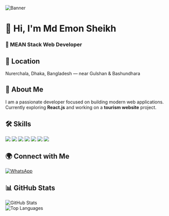 ![Banner](https://i.ibb.co/q3z5JRjP/Gemini-Generated-Image-hwxwlghwxwlghwxw-2.png)

# 👋 Hi, I'm Md Emon Sheikh

### 🚀 MEAN Stack Web Developer

## 📍 Location
Nurerchala, Dhaka, Bangladesh — near Gulshan & Bashundhara

## 🧍 About Me
I am a passionate developer focused on building modern web applications.  
Currently exploring **React.js** and working on a **tourism website** project.

## 🛠️ Skills

<p>
  <img src="https://img.shields.io/badge/HTML5-E34F26?style=flat&logo=html5&logoColor=white" />
  <img src="https://img.shields.io/badge/CSS3-1572B6?style=flat&logo=css3&logoColor=white" />
  <img src="https://img.shields.io/badge/JavaScript-F7DF1E?style=flat&logo=javascript&logoColor=black" />
  <img src="https://img.shields.io/badge/React-20232A?style=flat&logo=react&logoColor=61DAFB" />
  <img src="https://img.shields.io/badge/Node.js-339933?style=flat&logo=nodedotjs&logoColor=white" />
  <img src="https://img.shields.io/badge/Express.js-000000?style=flat&logo=express&logoColor=white" />
  <img src="https://img.shields.io/badge/MongoDB-4EA94B?style=flat&logo=mongodb&logoColor=white" />
</p>

## 🌍 Connect with Me

[![WhatsApp](https://img.shields.io/badge/WhatsApp-25D366?logo=whatsapp&logoColor=white)](https://wa.me/01915367729)



## 📊 GitHub Stats

![GitHub Stats](https://github-readme-stats.vercel.app/api?username=K-emon22&show_icons=true&theme=radical)  
![Top Languages](https://github-readme-stats.vercel.app/api/top-langs/?username=K-emon22&layout=compact)



